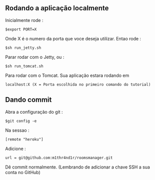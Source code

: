 <!-- # Embedded Jetty template application 

This is a template for a web application that uses embedded Jetty. The sample code consists of a JSP (this page) and a simple servlet.

## Running the application locally

First build with:

    $mvn clean install

Then run it with:

    $java -cp target/classes:target/dependency/* com.example.Main  -->

## Rodando a aplicação localmente

Inicialmente rode :

	$export PORT=X

Onde X é o numero da porta que voce deseja utilizar. Entao rode :

	$sh run_jetty.sh

Parar rodar com o Jetty, ou :

	$sh run_tomcat.sh

Para rodar com o Tomcat. Sua aplicação estara rodando em 

	localhost:X (X = Porta escolhida no primeiro comando do tutorial)

## Dando commit

Abra a configuração do git :

	$git config -e

Na sessao :
	
	[remote "heroku"]

Adicione :

	url = git@github.com:m1thr4nd1r/roomsmanager.git

Dê commit normalmente. (Lembrando de adicionar a chave SSH a sua conta no GitHub)